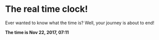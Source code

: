 # The real time clock!

Ever wanted to know what the time is? Well, your journey is about to end!

**The time is Nov 22, 2017, 07:11**
